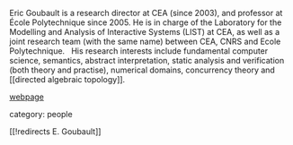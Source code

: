 Eric Goubault is a research director at CEA (since 2003), and professor at École Polytechnique since 2005.  He is in charge of the Laboratory for the Modelling and Analysis of Interactive Systems (LIST) at CEA, as well as a joint research team (with the same name) between CEA, CNRS and Ecole Polytechnique.    His research interests include fundamental computer science, semantics, abstract interpretation, static analysis and verification (both theory and practise), numerical domains, concurrency theory and [[directed algebraic topology]]. 






[webpage](http://www.lix.polytechnique.fr/~goubault/)


category: people

[[!redirects E. Goubault]]